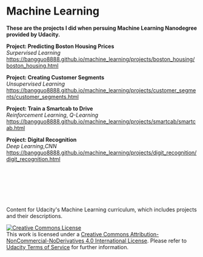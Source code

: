 # Machine Learning

**These are the projects I did when persuing Machine Learning Nanodegree provided by Udacity.**

**Project: Predicting Boston Housing Prices**<br />
_Surpervised Learning_<br />
https://bangguo8888.github.io/machine_learning/projects/boston_housing/boston_housing.html 
<br />

**Project: Creating Customer Segments**<br />
_Unsupervised Learning_<br />
https://bangguo8888.github.io/machine_learning/projects/customer_segments/customer_segments.html 
<br />

**Project: Train a Smartcab to Drive**<br />
_Reinforcement Learning_, _Q-Learning_<br />
https://bangguo8888.github.io/machine_learning/projects/smartcab/smartcab.html 
<br />

**Project: Digital Recognition** <br />
_Deep Learning_,_CNN_ <br />
https://bangguo8888.github.io/machine_learning/projects/digit_recognition/digit_recognition.html 
<br /><br /><br /><br /><br /><br /><br />



Content for Udacity's Machine Learning curriculum, which includes projects and their descriptions.

<a rel="license" href="http://creativecommons.org/licenses/by-nc-nd/4.0/"><img alt="Creative Commons License" style="border-width:0" src="https://i.creativecommons.org/l/by-nc-nd/4.0/88x31.png" /></a><br />This work is licensed under a <a rel="license" href="http://creativecommons.org/licenses/by-nc-nd/4.0/">Creative Commons Attribution-NonCommercial-NoDerivatives 4.0 International License</a>. Please refer to [Udacity Terms of Service](https://www.udacity.com/legal) for further information.
